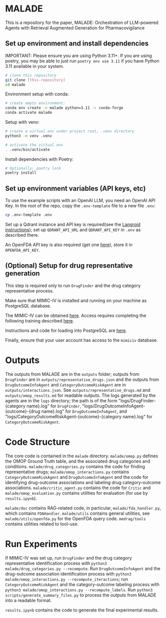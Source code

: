 # MALADE
This is a repository for the paper, MALADE: Orchestration of LLM-powered Agents with Retrieval Augmented Generation for Pharmacovigilance

## Set up environment and install dependencies
IMPORTANT: Please ensure you are using Python 3.11+. If you are using poetry,
you may be able to just run `poetry env use 3.11` if you have Python 3.11 available in your system.

```bash
# clone this repository 
git clone [this-repository]
cd malade
```

Environment setup with conda:
```bash
# create empty environment:
conda env create -n malade python=3.11 -c conda-forge
conda activate malade
```

Setup with venv:
```bash
# create a virtual env under project root, .venv directory
python3 -m venv .venv

# activate the virtual env
. .venv/bin/activate
```

Install dependencies with Poetry:
```bash
# Optionally: poetry lock
poetry install
```

## Set up environment variables (API keys, etc)

To use the example scripts with an OpenAI LLM, you need an OpenAI API Key.
In the root of the repo, copy the `.env-template` file to a new file `.env`:
```bash
cp .env-template .env
```

Set up a Qdrant instance and API key is required(see the [Langroid instructions](https://github.com/langroid/langroid?tab=readme-ov-file#set-up-environment-variables-api-keys-etc)); set up `QDRANT_API_URL` and `QDRANT_API_KEY` in `.env` as described there. 

An OpenFDA API key is also required (get one [here](https://open.fda.gov/apis/authentication/)), store it in `OPENFDA_API_KEY`.

## (Optional) Setup for drug representative generation

This step is required only to run `DrugFinder` and the drug category representative process.

Make sure that MIMIC-IV is installed and running on your machine as PostgreSQL database.

The MIMIC-IV can be obtained [here](https://physionet.org/content/mimiciv/2.2/#files).
Access requires completing the following training described [here](https://physionet.org/content/mimiciv/view-required-training/2.2/#1).

Instructions and code for loading into PostgreSQL are [here](https://github.com/MIT-LCP/mimic-code/tree/main/mimic-iv/buildmimic/postgres).

Finally, ensure that your user account has access to the `mimiciv` database.

# Outputs

The outputs from MALADE are in the `outputs` folder; outputs from `DrugFinder` are in `outputs/representative_drugs.json` and the outputs from `DrugOutcomeInfoAgent` and `CategoryOutcomeRiskAgent` are in `outputs/interactions.json`. See `outputs/representative_drugs.md` and `outputs/omop_results.md` for readable outputs. The logs generated by the agents are in the `logs` directory; the path is of the form "logs/DrugFinder-{category name}.log" for `DrugFinder`, "logs/DrugOutcomeInfoAgent-{outcome}-{drug name}.log" for `DrugOutcomeInfoAgent`, and "logs/CategoryOutcomeRiskAgent-{outcome}-{category name}.log" for `CategoryOutcomeRiskAgent`.

# Code Structure

The core code is contained in the `malade` directory. `malade/omop.py` defines the OMOP Ground Truth table, and the associated drug categories and conditions. `malade/drug_categories.py` contains the code for finding representative drugs; `malade/omop_interactions.py` contains 
`CategoryOutcomeRiskAgent` and `DrugOutcomeInfoAgent` and the code for identifying drug-outcome associations and labeling drug category-outcome associations. `malade/critic_agent.py` contains the code for `Critic` and `malade/omop_evaluation.py` contains utilities for evaluation (for use by `results.ipynb`).

`malade/doc` contains RAG-related code, in particular, `malade/fda_handler.py`, which contains `FDAHandler`. `malade/utils` contains general utilities, see `malade/utils/openfda.py` for the OpenFDA query code. `medrag/tools` contains utilities related to tool-use.

# Run Experiments

If MIMIC-IV was set up, run `DrugFinder` and the drug category representative identification process with `python3 malade/drug_categories.py --recompute`.
Run `DrugOutcomeInfoAgent` and the drug-outcome association identification process with `python3 malade/omop_interactions.py --recompute_iteractions`; 
run `CategoryOutcomeRiskAgent` and the category-outcome labeling process with `python3 malade/omop_interactions.py --recompute_labels`. Run `python3 scripts/generate_summary_files.py` to process the outputs from MALADE into a readable format.

`results.ipynb` contains the code to generate the final experimental results. 

